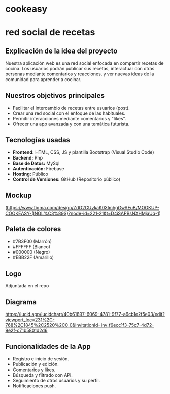 # cookeasy
# red social de recetas

## Explicación de la idea del proyecto
Nuestra aplicación web es una red social enfocada en compartir recetas de cocina. Los usuarios podrán publicar sus recetas, interactuar con otras personas mediante comentarios y reacciones, y ver nuevas ideas de la comunidad para aprender a cocinar.

## Nuestros objetivos principales
- Facilitar el intercambio de recetas entre usuarios (post).
- Crear una red social con el enfoque de las habituales.
- Permitir interacciones mediante comentarios y "likes".
- Ofrecer una app avanzada y con una temática futurista.

## Tecnologías usadas
- **Frontend:** HTML, CSS, JS y plantilla Bootstrap (Visual Studio Code)
- **Backend:** Php 
- **Base de Datos:** MySql
- **Autenticación:** Firebase 
- **Hosting:** Público 
- **Control de Versiones:** GitHub (Repositorio público)

## Mockup
(https://www.figma.com/design/ZdO2CUykaK0XlmhgGwAEuB/MOOKUP-COOKEASY-(INGL%C3%89S)?node-id=221-21&t=D4iSAPBsNXHMjaUq-1)

## Paleta de colores
-  #7B3F00 (Marrón)
-  #FFFFFF (Blanco)
-  #000000 (Negro)
-  #EBB22F (Amarillo)

## Logo
Adjuntada en el repo

## Diagrama
https://lucid.app/lucidchart/40b61897-6069-4781-9f77-a6cb1e2f5e03/edit?viewport_loc=231%2C-768%2C1845%2C2520%2C0_0&invitationId=inv_f6ecc1f3-75c7-4d72-9e2f-c71b5801d2d6


## Funcionalidades de la App
- Registro e inicio de sesión.
- Publicación y edición.
- Comentarios y likes.
- Búsqueda y filtrado con API.
- Seguimiento de otros usuarios y su perfil.
- Notificaciones push.



